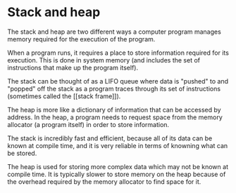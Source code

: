 # Stack and heap

The stack and heap are two different ways a computer program manages memory required for the execution of the program.

When a program runs, it requires a place to store information required for its execution. This is done in system memory (and includes the set of instructions that make up the program itself).

The stack can be thought of as a LIFO queue where data is "pushed" to and "popped" off the stack as a program traces through its set of instructions (sometimes called the [[stack frame]]).

The heap is more like a dictionary of information that can be accessed by address. In the heap, a program needs to request space from the memory allocator (a program itself) in order to store information.

The stack is incredibly fast and efficient, because all of its data can be known at compile time, and it is very reliable in terms of knowning what can be stored.

The heap is used for storing more complex data which may not be known at compile time. It is typically slower to store memory on the heap because of the overhead required by the memory allocator to find space for it.